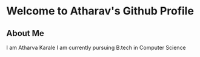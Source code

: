 <h1>Welcome to Atharav's Github Profile </h1>
<h2>About Me</h2>
I am Atharva Karale
I am currently pursuing B.tech in Computer Science
